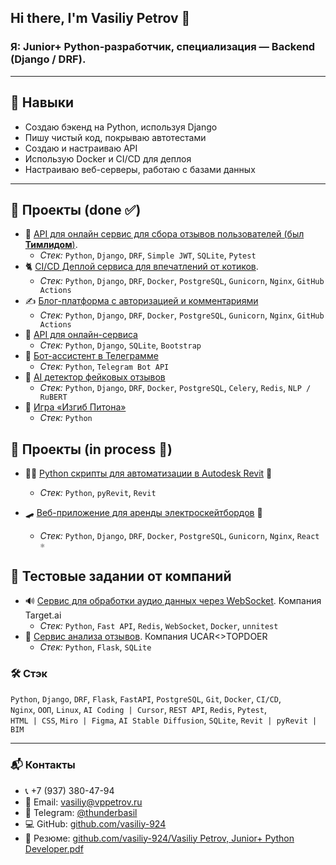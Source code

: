 ## Hi there, I'm Vasiliy Petrov 👋

### **Я:  Junior+ Python-разработчик,    специализация — Backend (Django / DRF).**  

---

## 🧰 Навыки

- Создаю бэкенд на Python, используя Django  
- Пишу чистый код, покрываю автотестами  
- Создаю и настраиваю API  
- Использую Docker и CI/CD для деплоя  
- Настраиваю веб-серверы, работаю с базами данных  

---

## 🚀 Проекты (done ✅)
- 🗽 [API для онлайн сервис для сбора отзывов пользователей (был **Тимлидом**)](https://github.com/vasiliy-924/api-yamdb).
    - *Стек:* `Python`, `Django`, `DRF`, `Simple JWT`, `SQLite`, `Pytest`
- 🐈 [CI/CD Деплой сервиса для впечатлений от котиков](https://github.com/vasiliy-924/kittygram_final).
    - *Стек:* `Python`, `Django`, `DRF`, `Docker`, `PostgreSQL`, `Gunicorn`, `Nginx`, `GitHub Actions`
- ✍️ [Блог-платформа с авторизацией и комментариями](https://github.com/vasiliy-924/django-sprint4)
    - *Стек:* `Python`, `Django`, `DRF`, `Docker`, `PostgreSQL`, `Gunicorn`, `Nginx`, `GitHub Actions`
- 📡 [API для онлайн-сервиса](https://github.com/vasiliy-924/api-final-yatube)
    - *Стек:* `Python`, `Django`, `SQLite`, `Bootstrap`
- 🤖 [Бот-ассистент в Телеграмме](https://github.com/vasiliy-924/homework-bot)
    - *Стек:* `Python`, `Telegram Bot API`
- 🧠 [AI детектор фейковых отзывов](https://github.com/vasiliy-924/ai-fake-reviews-detector)
    - *Стек:* `Python`, `Django`, `DRF`, `Docker`, `PostgreSQL`, `Celery`, `Redis`, `NLP / RuBERT`
- 🐍 [Игра «Изгиб Питона»](https://github.com/vasiliy-924/the_snake)
    - *Стек:* `Python`


## 🧨 Проекты (in process 🔄)
- 👷‍♂️ [Python скрипты для автоматизации в Autodesk Revit](https://github.com/vasiliy-924/WasArchTools_forRevit)  🔄
    - *Стек:* `Python`, `pyRevit`, `Revit`
    
- 🛹 [Веб-приложение для аренды электроскейтбордов](https://github.com/vasiliy-924/SkateGo_web-project)  🔄
    - *Стек:* `Python`, `Django`, `DRF`, `Docker`, `PostgreSQL`, `Gunicorn`, `Nginx`, `React ⚛️`

## 🧬 Тестовые задании от компаний

- 🔊 [Сервис для обработки аудио данных через WebSocket](https://github.com/vasiliy-924/test-case_target-ai). Компания Target.ai
    - *Стек:* `Python`, `Fast API`, `Redis`, `WebSocket`, `Docker`, `unnitest`
- 📣 [Сервис анализа отзывов](). Компания UCAR<>TOPDOER
    - *Стек:* `Python`, `Flask`, `SQLite`

### 🛠️ Стэк

`Python`, `Django`, `DRF`, `Flask`, `FastAPI`, `PostgreSQL`, `Git`, `Docker`, `CI/CD`,  
`Nginx`, `ООП`, `Linux`, `AI Coding | Cursor`, `REST API`, `Redis`, `Pytest`,  
`HTML | CSS`, `Miro | Figma`, `AI Stable Diffusion`, `SQLite`, `Revit | pyRevit | BIM`

---

### 📬 Контакты

- 📞 +7 (937) 380-47-94  
- 📧 Email: vasiliy@vppetrov.ru  
- 💬 Telegram: [@thunderbasil](https://t.me/thunderbasil)  
- 💻 GitHub: [github.com/vasiliy-924](https://github.com/vasiliy-924)
- 🪪 Резюме: [github.com/vasiliy-924/Vasiliy Petrov, Junior+ Python Developer.pdf](./Vasiliy%20Petrov%2C%20Junior%2B%20Python%20Developer%2C%20v4%20%281%29.pdf)

